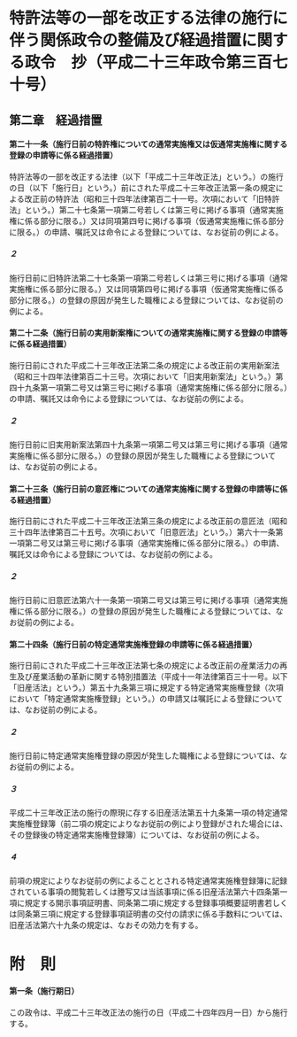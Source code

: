 # 特許法等の一部を改正する法律の施行に伴う関係政令の整備及び経過措置に関する政令　抄（平成二十三年政令第三百七十号）
## 第二章　経過措置
#### 第二十一条（施行日前の特許権についての通常実施権又は仮通常実施権に関する登録の申請等に係る経過措置）
特許法等の一部を改正する法律（以下「平成二十三年改正法」という。）の施行の日（以下「施行日」という。）前にされた平成二十三年改正法第一条の規定による改正前の特許法（昭和三十四年法律第百二十一号。次項において「旧特許法」という。）第二十七条第一項第二号若しくは第三号に掲げる事項（通常実施権に係る部分に限る。）又は同項第四号に掲げる事項（仮通常実施権に係る部分に限る。）の申請、嘱託又は命令による登録については、なお従前の例による。
##### ２
施行日前に旧特許法第二十七条第一項第二号若しくは第三号に掲げる事項（通常実施権に係る部分に限る。）又は同項第四号に掲げる事項（仮通常実施権に係る部分に限る。）の登録の原因が発生した職権による登録については、なお従前の例による。
#### 第二十二条（施行日前の実用新案権についての通常実施権に関する登録の申請等に係る経過措置）
施行日前にされた平成二十三年改正法第二条の規定による改正前の実用新案法（昭和三十四年法律第百二十三号。次項において「旧実用新案法」という。）第四十九条第一項第二号又は第三号に掲げる事項（通常実施権に係る部分に限る。）の申請、嘱託又は命令による登録については、なお従前の例による。
##### ２
施行日前に旧実用新案法第四十九条第一項第二号又は第三号に掲げる事項（通常実施権に係る部分に限る。）の登録の原因が発生した職権による登録については、なお従前の例による。
#### 第二十三条（施行日前の意匠権についての通常実施権に関する登録の申請等に係る経過措置）
施行日前にされた平成二十三年改正法第三条の規定による改正前の意匠法（昭和三十四年法律第百二十五号。次項において「旧意匠法」という。）第六十一条第一項第二号又は第三号に掲げる事項（通常実施権に係る部分に限る。）の申請、嘱託又は命令による登録については、なお従前の例による。
##### ２
施行日前に旧意匠法第六十一条第一項第二号又は第三号に掲げる事項（通常実施権に係る部分に限る。）の登録の原因が発生した職権による登録については、なお従前の例による。
#### 第二十四条（施行日前の特定通常実施権登録の申請等に係る経過措置）
施行日前にされた平成二十三年改正法第七条の規定による改正前の産業活力の再生及び産業活動の革新に関する特別措置法（平成十一年法律第百三十一号。以下「旧産活法」という。）第五十九条第三項に規定する特定通常実施権登録（次項において「特定通常実施権登録」という。）の申請又は嘱託による登録については、なお従前の例による。
##### ２
施行日前に特定通常実施権登録の原因が発生した職権による登録については、なお従前の例による。
##### ３
平成二十三年改正法の施行の際現に存する旧産活法第五十九条第一項の特定通常実施権登録簿（前二項の規定によりなお従前の例により登録がされた場合には、その登録後の特定通常実施権登録簿）については、なお従前の例による。
##### ４
前項の規定によりなお従前の例によることとされる特定通常実施権登録簿に記録されている事項の閲覧若しくは謄写又は当該事項に係る旧産活法第六十四条第一項に規定する開示事項証明書、同条第二項に規定する登録事項概要証明書若しくは同条第三項に規定する登録事項証明書の交付の請求に係る手数料については、旧産活法第六十九条の規定は、なおその効力を有する。
# 附　則
#### 第一条（施行期日）
この政令は、平成二十三年改正法の施行の日（平成二十四年四月一日）から施行する。
